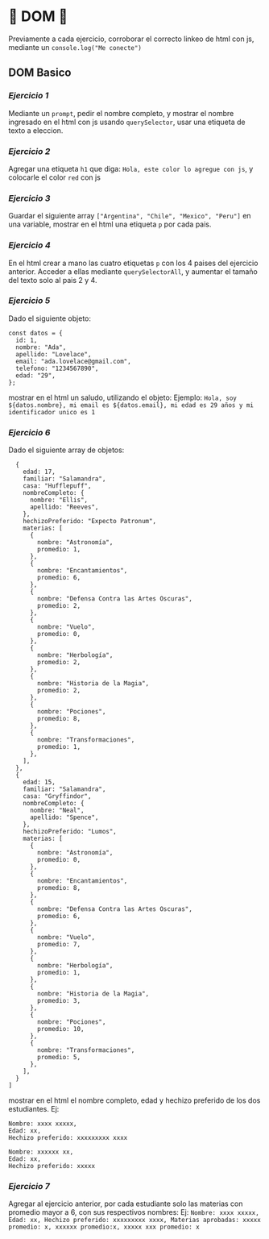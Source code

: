 # 🚀           DOM         🚀

Previamente a cada ejercicio, corroborar el correcto linkeo de html con js, mediante un `console.log("Me conecte")`

## DOM Basico
### *Ejercicio 1*
Mediante un `prompt`, pedir el nombre completo, y mostrar el nombre ingresado en el html con js usando `querySelector`, usar una etiqueta de texto a eleccion.

### *Ejercicio 2*
Agregar una etiqueta `h1` que diga: `Hola, este color lo agregue con js`, y colocarle el color `red` con js

### *Ejercicio 3*
Guardar el siguiente array `["Argentina", "Chile", "Mexico", "Peru"]` en una variable, mostrar en el html una etiqueta `p` por cada pais.

### *Ejercicio 4*
En el html crear a mano las cuatro etiquetas `p` con los 4 paises del ejercicio anterior. Acceder a ellas mediante `querySelectorAll`, y aumentar el tamaño del texto solo al pais 2 y 4.

### *Ejercicio 5*
Dado el siguiente objeto:
```
const datos = {
  id: 1,
  nombre: "Ada",
  apellido: "Lovelace",
  email: "ada.lovelace@gmail.com",
  telefono: "1234567890",
  edad: "29",
};
```
mostrar en el html un saludo, utilizando el objeto:
Ejemplo: `Hola, soy ${datos.nombre}, mi email es ${datos.email}, mi edad es 29 años y mi identificador unico es 1`

### *Ejercicio 6*
Dado el siguiente array de objetos:
```[
  {
    edad: 17,
    familiar: "Salamandra",
    casa: "Hufflepuff",
    nombreCompleto: {
      nombre: "Ellis",
      apellido: "Reeves",
    },
    hechizoPreferido: "Expecto Patronum",
    materias: [
      {
        nombre: "Astronomía",
        promedio: 1,
      },
      {
        nombre: "Encantamientos",
        promedio: 6,
      },
      {
        nombre: "Defensa Contra las Artes Oscuras",
        promedio: 2,
      },
      {
        nombre: "Vuelo",
        promedio: 0,
      },
      {
        nombre: "Herbología",
        promedio: 2,
      },
      {
        nombre: "Historia de la Magia",
        promedio: 2,
      },
      {
        nombre: "Pociones",
        promedio: 8,
      },
      {
        nombre: "Transformaciones",
        promedio: 1,
      },
    ],
  },
  {
    edad: 15,
    familiar: "Salamandra",
    casa: "Gryffindor",
    nombreCompleto: {
      nombre: "Neal",
      apellido: "Spence",
    },
    hechizoPreferido: "Lumos",
    materias: [
      {
        nombre: "Astronomía",
        promedio: 0,
      },
      {
        nombre: "Encantamientos",
        promedio: 8,
      },
      {
        nombre: "Defensa Contra las Artes Oscuras",
        promedio: 6,
      },
      {
        nombre: "Vuelo",
        promedio: 7,
      },
      {
        nombre: "Herbología",
        promedio: 1,
      },
      {
        nombre: "Historia de la Magia",
        promedio: 3,
      },
      {
        nombre: "Pociones",
        promedio: 10,
      },
      {
        nombre: "Transformaciones",
        promedio: 5,
      },
    ],
  }
] 
```
mostrar en el html el nombre completo, edad y hechizo preferido de los dos estudiantes.
Ej:
```
Nombre: xxxx xxxxx,
Edad: xx,
Hechizo preferido: xxxxxxxxx xxxx

Nombre: xxxxxx xx,
Edad: xx,
Hechizo preferido: xxxxx
```

### *Ejercicio 7*
Agregar al ejercicio anterior, por cada estudiante solo las materias con promedio mayor a 6, con sus respectivos nombres:
Ej: `
Nombre: xxxx xxxxx,
Edad: xx,
Hechizo preferido: xxxxxxxxx xxxx,
Materias aprobadas: xxxxx promedio: x, xxxxxx promedio:x, xxxxx xxx promedio: x
`